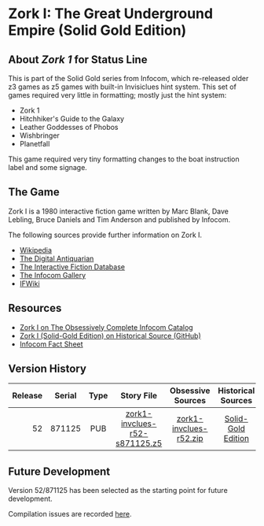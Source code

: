 # Zork I: The Great Underground Empire (Solid Gold Edition)

## About *Zork 1* for Status Line
This is part of the Solid Gold series from Infocom, which re-released older z3 games as z5 games with built-in Invisiclues hint system. This set of games required very little in formatting; mostly just the hint system:
- Zork 1
- Hitchhiker's Guide to the Galaxy
- Leather Goddesses of Phobos
- Wishbringer
- Planetfall

This game required very tiny formatting changes to the boat instruction label and some signage.

## The Game

Zork I is a 1980 interactive fiction game written by Marc Blank, Dave Lebling, Bruce Daniels and Tim Anderson and published by Infocom.

The following sources provide further information on Zork I.

* [Wikipedia](https://en.wikipedia.org/wiki/Zork_I)
* [The Digital Antiquarian](https://www.filfre.net/2012/01/selling-zork/)
* [The Interactive Fiction Database](https://ifdb.tads.org/viewgame?id=0dbnusxunq7fw5ro)
* [The Infocom Gallery](http://gallery.guetech.org/zork1/zork1.html)
* [IFWiki](http://www.ifwiki.org/index.php/Zork_I)

## Resources

* [Zork I on The Obsessively Complete Infocom Catalog](https://eblong.com/infocom/#zork1)
* [Zork I (Solid-Gold Edition) on Historical Source (GitHub)](https://github.com/historicalsource/zork1-gold)
* [Infocom Fact Sheet](http://pdd.if-legends.org/infocom/fact-sheet.txt)

## Version History

| Release | Serial | Type | Story File                      | Obsessive Sources        | Historical Sources   |
| -------:|:------:|:----:|:-------------------------------:|:------------------------:|:--------------------:|
|      52 | 871125 |  PUB | [zork1-invclues-r52-s871125.z5] | [zork1-invclues-r52.zip] | [Solid-Gold Edition] |

[zork1-invclues-r52-s871125.z5]: https://eblong.com/infocom/gamefiles/zork1-invclues-r52-s871125.z5
[zork1-invclues-r52.zip]: https://eblong.com/infocom/sources/zork1-invclues-r52.zip
[Solid-Gold Edition]: https://github.com/historicalsource/zork1-gold/tree/92f45432e0633e93a01fee6ef4ee5a37cad46572

## Future Development

Version 52/871125 has been selected as the starting point for future development.

Compilation issues are recorded [here](https://github.com/the-infocom-files/zork1-invclues/issues/2).
